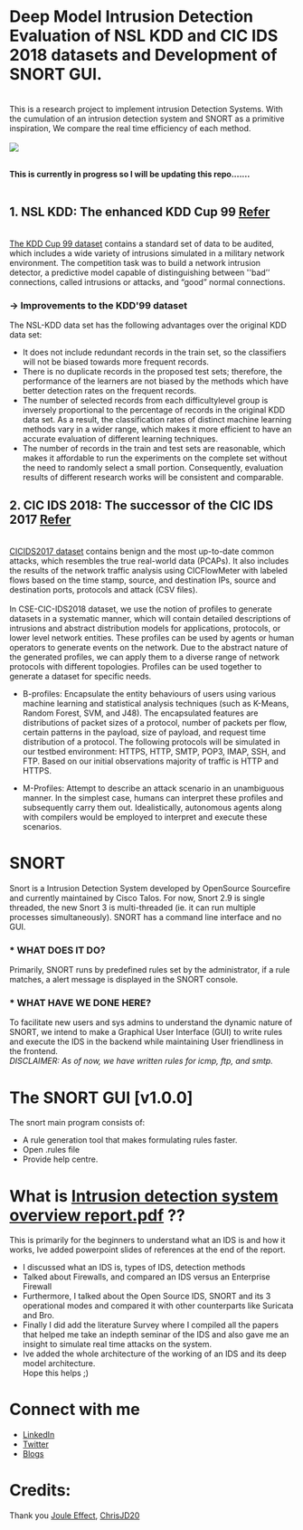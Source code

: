 # Deep Model Intrusion Detection Evaluation of NSL KDD and CIC IDS 2018 datasets and Development of SNORT GUI.
<br>
This is a research project to implement intrusion Detection Systems. With the cumulation of an intrusion detection system and SNORT as a primitive inspiration, We compare the real time efficiency of each method.
<br></br>
<img src="https://user-images.githubusercontent.com/70995581/209061112-3de8e0c7-07bd-4f7d-bb74-0c05727c52ec.PNG"/>

<br>**This is currently in progress so I will be updating this repo.......**</br>
<br>
## 1. NSL KDD: The enhanced KDD Cup 99 [Refer](https://www.unb.ca/cic/datasets/nsl.html)
<br>[The KDD Cup 99 dataset](https://www.tensorflow.org/datasets/catalog/kddcup99) contains a standard set of data to be audited, which includes a wide variety of intrusions simulated in a military network environment.
The competition task was to build a network intrusion detector, a predictive model capable of distinguishing between ''bad’’ connections, called intrusions or attacks, and “good” normal connections.
### -> Improvements to the KDD'99 dataset
The NSL-KDD data set has the following advantages over the original KDD data set:

* It does not include redundant records in the train set, so the classifiers will not be biased towards more frequent records.
* There is no duplicate records in the proposed test sets; therefore, the performance of the learners are not biased by the methods which have better detection rates on the frequent records.
* The number of selected records from each difficultylevel group is inversely proportional to the percentage of records in the original KDD data set. As a result, the classification rates of distinct machine learning methods vary in a wider range, which makes it more efficient to have an accurate evaluation of different learning techniques.
* The number of records in the train and test sets are reasonable, which makes it affordable to run the experiments on the complete set without the need to randomly select a small portion. Consequently, evaluation results of different research works will be consistent and comparable.

## 2. CIC IDS 2018: The successor of the CIC IDS 2017 [Refer](https://www.unb.ca/cic/datasets/ids-2018.html)
<br>[CICIDS2017 dataset](https://www.unb.ca/cic/datasets/ids-2017.html) contains benign and the most up-to-date common attacks, which resembles the true real-world data (PCAPs). It also includes the results of the network traffic analysis using CICFlowMeter with labeled flows based on the time stamp, source, and destination IPs, source and destination ports, protocols and attack (CSV files).</br>
<br>In CSE-CIC-IDS2018 dataset, we use the notion of profiles to generate datasets in a systematic manner, which will contain detailed descriptions of intrusions and abstract distribution models for applications, protocols, or lower level network entities. These profiles can be used by agents or human operators to generate events on the network. Due to the abstract nature of the generated profiles, we can apply them to a diverse range of network protocols with different topologies. Profiles can be used together to generate a dataset for specific needs.</br>
* B-profiles: Encapsulate the entity behaviours of users using various machine learning and statistical analysis techniques (such as K-Means, Random Forest, SVM, and J48). The encapsulated features are distributions of packet sizes of a protocol, number of packets per flow, certain patterns in the payload, size of payload, and request time distribution of a protocol. The following protocols will be simulated in our testbed environment: HTTPS, HTTP, SMTP, POP3, IMAP, SSH, and FTP. Based on our initial observations majority of traffic is HTTP and HTTPS.

* M-Profiles: Attempt to describe an attack scenario in an unambiguous manner. In the simplest case, humans can interpret these profiles and subsequently carry them out. Idealistically, autonomous agents along with compilers would be employed to interpret and execute these scenarios.
# SNORT
Snort is a Intrusion Detection System developed by OpenSource Sourcefire and currently maintained by Cisco Talos. For now, Snort 2.9 is single threaded, the new Snort 3 is multi-threaded (ie. it can run multiple processes simultaneously). SNORT has a command line interface and no GUI.<br>
### * WHAT DOES IT DO?
Primarily, SNORT runs by predefined rules set by the administrator, if a rule matches, a alert message is displayed in the SNORT console.
### * WHAT HAVE WE DONE HERE?
To facilitate new users and sys admins to understand the dynamic nature of SNORT, we intend to make a Graphical User Interface 
(GUI) to write rules and execute the IDS in the backend while maintaining User friendliness in the frontend.<br>
*DISCLAIMER: As of now, we have written rules for icmp, ftp, and smtp.*
# The SNORT GUI [v1.0.0]
The snort main program consists of:
* A rule generation tool that makes formulating rules faster.
* Open .rules file
* Provide help centre.
# What is [Intrusion detection system overview report.pdf](https://github.com/WhiteHatCyberus/Deep-Model-Evaluation-Intrusion-Detection-System-using-NSL-KDD-CIC-IDS-2018/blob/main/intrusion%20detection%20system%20overview%20report.pdf) ??
This is primarily for the beginners to understand what an IDS is and how it works, Ive added powerpoint slides of references at the end of the report.
* I discussed what an IDS is, types of IDS, detection methods
* Talked about Firewalls, and compared an IDS versus an Enterprise Firewall
* Furthermore, I talked about the Open Source IDS, SNORT and its 3 operational modes and compared it with other counterparts like Suricata and Bro.
* Finally I did add the literature Survey where I compiled all the papers that helped me take an indepth seminar of the IDS and also gave me an insight to simulate real time attacks on the system.
* Ive added the whole architecture of the working of an IDS and its deep model architecture.
<br> Hope this helps ;)<br>
# Connect with me
* [LinkedIn](https://www.linkedin.com/in/whcyberus/)
* [Twitter](https://twitter.com/MattSleety)
* [Blogs](https://ethicalcyberuspathways.wordpress.com/)
# Credits:
Thank you [Joule Effect](https://github.com/jouleffect),
[ChrisJD20](https://github.com/chrisjd20/Snorpy)
